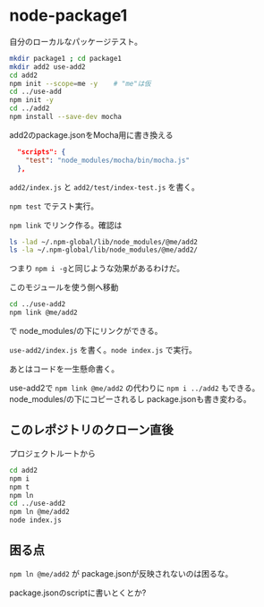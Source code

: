 # node-package1

自分のローカルなパッケージテスト。

```bash
mkdir package1 ; cd package1
mkdir add2 use-add2
cd add2
npm init --scope=me -y    # "me"は仮
cd ../use-add
npm init -y
cd ../add2
npm install --save-dev mocha
```

add2のpackage.jsonをMocha用に書き換える
```json
  "scripts": {
    "test": "node_modules/mocha/bin/mocha.js"
  },
```

`add2/index.js` と `add2/test/index-test.js` を書く。

`npm test` でテスト実行。

`npm link` でリンク作る。確認は
```bash
ls -lad ~/.npm-global/lib/node_modules/@me/add2
ls -la ~/.npm-global/lib/node_modules/@me/add2/
```
つまり `npm i -g`と同じような効果があるわけだ。


このモジュールを使う側へ移動
```bash
cd ../use-add2
npm link @me/add2
```
で node_modules/の下にリンクができる。

`use-add2/index.js` を書く。`node index.js` で実行。


あとはコードを一生懸命書く。

use-add2で `npm link @me/add2` の代わりに `npm i ../add2` もできる。
node_modules/の下にコピーされるし
package.jsonも書き変わる。


## このレポジトリのクローン直後

プロジェクトルートから
```bash
cd add2
npm i
npm t
npm ln
cd ../use-add2
npm ln @me/add2
node index.js
```

## 困る点

`npm ln @me/add2` が package.jsonが反映されないのは困るな。

package.jsonのscriptに書いとくとか?
